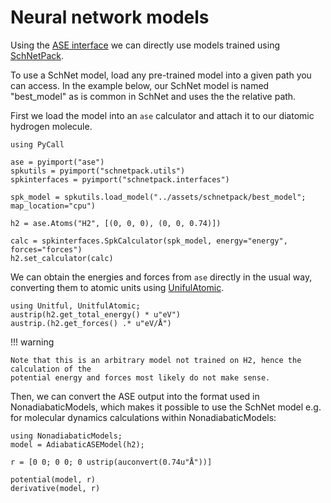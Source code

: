 # Neural network models

Using the [ASE interface](@ref) we can directly use models trained using
[SchNetPack](https://github.com/atomistic-machine-learning/schnetpack).

To use a SchNet model, load any pre-trained model into a given path you can access.
In the example below, our SchNet model is named "best_model" as is common in SchNet and
uses the the relative path.

First we load the model into an `ase` calculator and attach it to our diatomic
hydrogen molecule.
```@example spk
using PyCall

ase = pyimport("ase")
spkutils = pyimport("schnetpack.utils")
spkinterfaces = pyimport("schnetpack.interfaces")

spk_model = spkutils.load_model("../assets/schnetpack/best_model"; map_location="cpu")

h2 = ase.Atoms("H2", [(0, 0, 0), (0, 0, 0.74)])

calc = spkinterfaces.SpkCalculator(spk_model, energy="energy", forces="forces")
h2.set_calculator(calc)
```

We can obtain the energies and forces from `ase` directly in the usual way, converting
them to atomic units using [UnifulAtomic](https://github.com/sostock/UnitfulAtomic.jl).
```@repl spk
using Unitful, UnitfulAtomic;
austrip(h2.get_total_energy() * u"eV")
austrip.(h2.get_forces() .* u"eV/Å")
```

!!! warning

    Note that this is an arbitrary model not trained on H2, hence the calculation of the
    potential energy and forces most likely do not make sense.

Then, we can convert the ASE output into the format used in NonadiabaticModels,
which makes it possible to use the SchNet model e.g. for molecular dynamics calculations
within NonadiabaticModels:
```@repl spk
using NonadiabaticModels;
model = AdiabaticASEModel(h2);

r = [0 0; 0 0; 0 ustrip(auconvert(0.74u"Å"))]

potential(model, r)
derivative(model, r)
```
